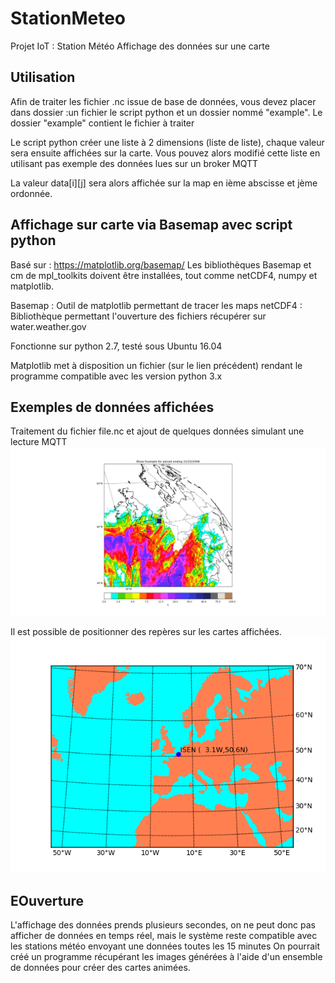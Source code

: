 # StationMeteo
Projet IoT : Station Météo
Affichage des données sur une carte

## Utilisation
Afin de traiter les fichier .nc issue de base de données, vous devez placer dans dossier :un fichier le script python et un dossier nommé "example".
Le dossier "example" contient le fichier à traiter

Le script python créer une liste à 2 dimensions (liste de liste), chaque valeur sera ensuite affichées sur la carte.
Vous pouvez alors modifié cette liste en utilisant pas exemple des données lues sur un broker MQTT

La valeur data[i][j] sera alors affichée sur la map en ième abscisse et jème ordonnée.

## Affichage sur carte via Basemap avec script python

Basé sur : https://matplotlib.org/basemap/
Les bibliothèques Basemap et cm de mpl_toolkits doivent être installées,
tout comme netCDF4, numpy et matplotlib.

Basemap : Outil de matplotlib permettant de tracer les maps
netCDF4 : Bibliothèque permettant l'ouverture des fichiers récupérer sur water.weather.gov

Fonctionne sur python 2.7, testé sous Ubuntu 16.04

Matplotlib met à disposition un fichier (sur le lien précédent) rendant le programme compatible avec les version python 3.x

## Exemples de données affichées

Traitement du fichier file.nc et ajout de quelques données simulant une lecture MQTT
![Affichage des données](Data.jpeg)

Il est possible de positionner des repères sur les cartes affichées.
![Repère positionné](Figure_1-1.png)


## EOuverture

L'affichage des données prends plusieurs secondes, on ne peut donc pas afficher de données en temps réel, mais le système reste compatible avec les stations météo envoyant une données toutes les 15 minutes
On pourrait créé un programme récupérant les images générées à l'aide d'un ensemble de données pour créer des cartes animées.

